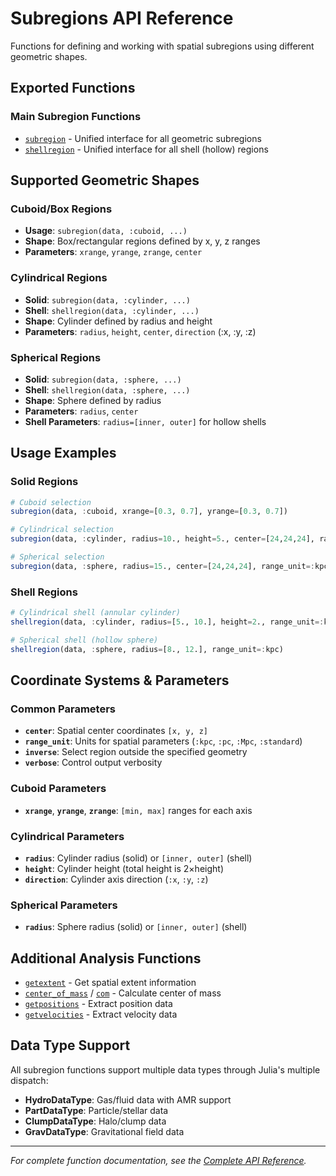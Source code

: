 # Subregions API Reference

Functions for defining and working with spatial subregions using different geometric shapes.

## Exported Functions

### Main Subregion Functions
- [`subregion`](@ref) - Unified interface for all geometric subregions
- [`shellregion`](@ref) - Unified interface for all shell (hollow) regions

## Supported Geometric Shapes

### Cuboid/Box Regions
- **Usage**: `subregion(data, :cuboid, ...)`
- **Shape**: Box/rectangular regions defined by x, y, z ranges
- **Parameters**: `xrange`, `yrange`, `zrange`, `center`

### Cylindrical Regions  
- **Solid**: `subregion(data, :cylinder, ...)`
- **Shell**: `shellregion(data, :cylinder, ...)`
- **Shape**: Cylinder defined by radius and height
- **Parameters**: `radius`, `height`, `center`, `direction` (:x, :y, :z)

### Spherical Regions
- **Solid**: `subregion(data, :sphere, ...)`
- **Shell**: `shellregion(data, :sphere, ...)`
- **Shape**: Sphere defined by radius
- **Parameters**: `radius`, `center`
- **Shell Parameters**: `radius=[inner, outer]` for hollow shells

## Usage Examples

### Solid Regions
```julia
# Cuboid selection
subregion(data, :cuboid, xrange=[0.3, 0.7], yrange=[0.3, 0.7])

# Cylindrical selection  
subregion(data, :cylinder, radius=10., height=5., center=[24,24,24], range_unit=:kpc)

# Spherical selection
subregion(data, :sphere, radius=15., center=[24,24,24], range_unit=:kpc)
```

### Shell Regions
```julia
# Cylindrical shell (annular cylinder)
shellregion(data, :cylinder, radius=[5., 10.], height=2., range_unit=:kpc)

# Spherical shell (hollow sphere)
shellregion(data, :sphere, radius=[8., 12.], range_unit=:kpc)
```

## Coordinate Systems & Parameters

### Common Parameters
- **`center`**: Spatial center coordinates `[x, y, z]`
- **`range_unit`**: Units for spatial parameters (`:kpc`, `:pc`, `:Mpc`, `:standard`)
- **`inverse`**: Select region outside the specified geometry
- **`verbose`**: Control output verbosity

### Cuboid Parameters
- **`xrange`**, **`yrange`**, **`zrange`**: `[min, max]` ranges for each axis

### Cylindrical Parameters  
- **`radius`**: Cylinder radius (solid) or `[inner, outer]` (shell)
- **`height`**: Cylinder height (total height is 2×height)
- **`direction`**: Cylinder axis direction (`:x`, `:y`, `:z`)

### Spherical Parameters
- **`radius`**: Sphere radius (solid) or `[inner, outer]` (shell)

## Additional Analysis Functions

- [`getextent`](@ref) - Get spatial extent information  
- [`center_of_mass`](@ref) / [`com`](@ref) - Calculate center of mass
- [`getpositions`](@ref) - Extract position data
- [`getvelocities`](@ref) - Extract velocity data

## Data Type Support

All subregion functions support multiple data types through Julia's multiple dispatch:
- **HydroDataType**: Gas/fluid data with AMR support
- **PartDataType**: Particle/stellar data  
- **ClumpDataType**: Halo/clump data
- **GravDataType**: Gravitational field data

---
*For complete function documentation, see the [Complete API Reference](../api.md).*
